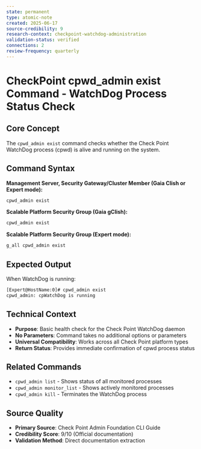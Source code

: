 ```yaml
---
state: permanent
type: atomic-note
created: 2025-06-17
source-credibility: 9
research-context: checkpoint-watchdog-administration
validation-status: verified
connections: 2
review-frequency: quarterly
---
```


# CheckPoint cpwd_admin exist Command - WatchDog Process Status Check

## Core Concept
The `cpwd_admin exist` command checks whether the Check Point WatchDog process (cpwd) is alive and running on the system.

## Command Syntax
**Management Server, Security Gateway/Cluster Member (Gaia Clish or Expert mode):**
```bash
cpwd_admin exist
```

**Scalable Platform Security Group (Gaia gClish):**
```bash
cpwd_admin exist
```

**Scalable Platform Security Group (Expert mode):**
```bash
g_all cpwd_admin exist
```

## Expected Output
When WatchDog is running:
```bash
[Expert@HostName:0]# cpwd_admin exist
cpwd_admin: cpWatchDog is running
```

## Technical Context
- **Purpose**: Basic health check for the Check Point WatchDog daemon
- **No Parameters**: Command takes no additional options or parameters
- **Universal Compatibility**: Works across all Check Point platform types
- **Return Status**: Provides immediate confirmation of cpwd process status

## Related Commands
- `cpwd_admin list` - Shows status of all monitored processes
- `cpwd_admin monitor_list` - Shows actively monitored processes
- `cpwd_admin kill` - Terminates the WatchDog process

## Source Quality
- **Primary Source**: Check Point Admin Foundation CLI Guide
- **Credibility Score**: 9/10 (Official documentation)
- **Validation Method**: Direct documentation extraction